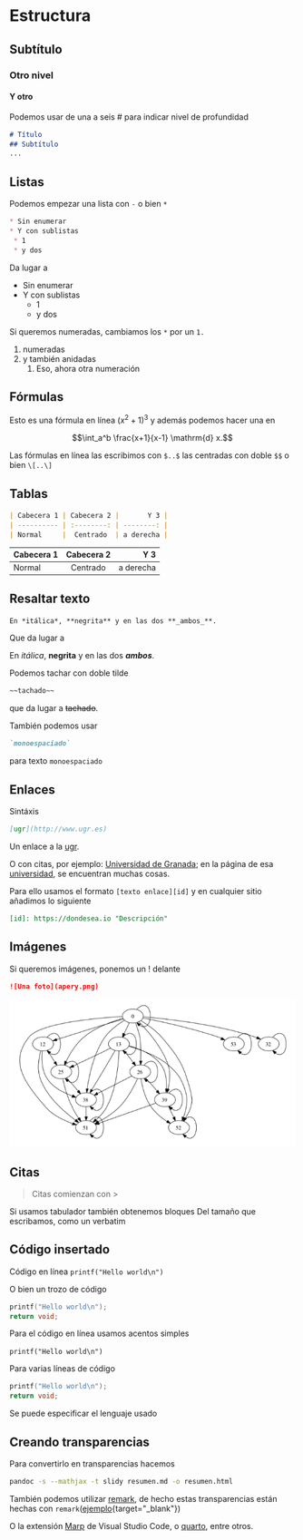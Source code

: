 # Estructura

## Subtítulo

### Otro nivel

#### Y otro

Podemos usar de una a seis \# para indicar nivel de profundidad

```markdown
# Título
## Subtítulo
...
```

## Listas

Podemos empezar una lista con `-` o bien `*`

```markdown
* Sin enumerar
* Y con sublistas
 * 1
 * y dos
```

Da lugar a

* Sin enumerar
* Y con sublistas
  * 1
  * y dos

Si queremos numeradas, cambiamos los `*` por un `1.`

1. numeradas
2. y también anidadas
   1. Eso, ahora otra numeración

## Fórmulas

Esto es una fórmula en línea $(x^2+1)^3$ y además podemos hacer una en

$$\int_a^b \frac{x+1}{x-1} \mathrm{d} x.$$

Las fórmulas en línea las escribimos con `$..$` las centradas con doble `$$` o bien `\[..\]`

## Tablas

```markdown
| Cabecera 1 | Cabecera 2 |       Y 3 |
| ---------- | :--------: | --------: |
| Normal     |  Centrado  | a derecha |
```

| Cabecera 1 | Cabecera 2 |       Y 3 |
| ---------- | :--------: | --------: |
| Normal     |  Centrado  | a derecha |

## Resaltar texto

```markdown
En *itálica*, **negrita** y en las dos **_ambos_**.
```

Que da lugar a

En *itálica*, **negrita** y en las dos **_ambos_**.

Podemos tachar con doble tilde

```markdown
~~tachado~~
```

que da lugar a ~~tachado~~.

También podemos usar

```markdown
`monoespaciado`
```

para texto `monoespaciado`

## Enlaces

Sintáxis

```markdown
[ugr](http://www.ugr.es)
```

Un enlace a la [ugr](http://www.ugr.es).

O con citas, por ejemplo: [Universidad de Granada][UGR]; en la página de esa [universidad][UGR], se encuentran muchas cosas.

[UGR]: https://www.ugr.es "Universidad de Granada"

Para ello usamos el formato `[texto enlace][id]` y en cualquier sitio añadimos lo siguiente

```markdown
[id]: https://dondesea.io "Descripción"
```

## Imágenes

Si queremos imágenes, ponemos un ! delante

```markdown
![Una foto](apery.png)
```

![Una afoto](apery.png)

## Citas

> Citas comienzan con \>

 Si usamos tabulador también obtenemos bloques
 Del tamaño que escribamos, como un verbatim

## Código insertado

Código en línea `printf("Hello world\n")`

O bien un trozo de código

```c
printf("Hello world\n");
return void;
```

Para el código en línea usamos acentos simples

 `printf("Hello world\n")`

Para varias líneas de código

```c
printf("Hello world\n");
return void;
```

Se puede especificar el lenguaje usado

## Creando transparencias

Para convertirlo en transparencias hacemos

```bash
pandoc -s --mathjax -t slidy resumen.md -o resumen.html
```

También podemos utilizar [remark](http://remarkjs.com), de hecho estas transparencias están hechas con `remark`([ejemplo](transparencias-remark.html){target="_blank"})

O la extensión [Marp](https://marketplace.visualstudio.com/items?itemName=marp-team.marp-vscode) de Visual Studio Code, o [quarto](https://quarto.org), entre otros.
